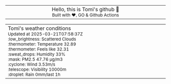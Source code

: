 
<div align="center">
<table>
<tbody>
<td align="center">
<img width="2000" height="0"><br>
Hello, this is Tomi's github 👋<br>
<sup>Built with ❤️, GO & Github Actions</sup><br>
<img width="2000" height="0">
</td>
</tbody>
</table>
</div>
<table>
<tbody>
<td align="left">
<img width="2000" height="0"><br>
Tomi's weather conditions<br>
<sup>Updated at 2025-03-21T07:58:37Z</sup><br>
<sup>:low_brightness: Scattered Clouds</sup><br>
<sup>:thermometer: Temperature 32.89 </sup><br>
<sup>:thermometer: Feels like 32.31</sup><br>
<sup>:sweat_drops: Humidity 33%</sup><br>
<sup>:mask: PM2.5 47.76 μg/m3</sup><br>
<sup>:cyclone: Wind 3.53m/s </sup><br>
<sup>:telescope: Visibility 10000m </sup><br>
<sup>:droplet: Rain 0mm/last 1h </sup><br>
<img width="2000" height="0">
</td>
<td align="left">
<img width="2000" height="0"><br>
<br>
<img width="2000" height="0">
</td>
</tbody>
</table>
</div>
    